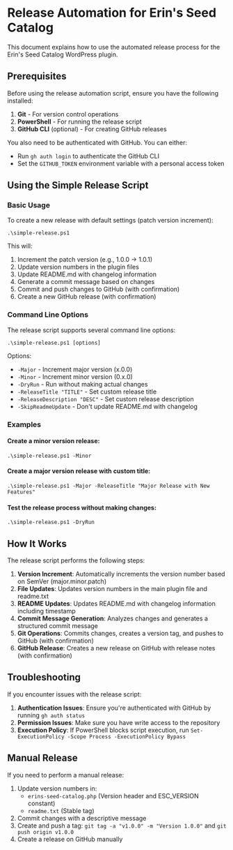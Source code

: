 # Release Automation for Erin's Seed Catalog

This document explains how to use the automated release process for the Erin's Seed Catalog WordPress plugin.

## Prerequisites

Before using the release automation script, ensure you have the following installed:

1. **Git** - For version control operations
2. **PowerShell** - For running the release script
3. **GitHub CLI** (optional) - For creating GitHub releases

You also need to be authenticated with GitHub. You can either:
- Run `gh auth login` to authenticate the GitHub CLI
- Set the `GITHUB_TOKEN` environment variable with a personal access token

## Using the Simple Release Script

### Basic Usage

To create a new release with default settings (patch version increment):

```
.\simple-release.ps1
```

This will:
1. Increment the patch version (e.g., 1.0.0 → 1.0.1)
2. Update version numbers in the plugin files
3. Update README.md with changelog information
4. Generate a commit message based on changes
5. Commit and push changes to GitHub (with confirmation)
6. Create a new GitHub release (with confirmation)

### Command Line Options

The release script supports several command line options:

```
.\simple-release.ps1 [options]
```

Options:
- `-Major` - Increment major version (x.0.0)
- `-Minor` - Increment minor version (0.x.0)
- `-DryRun` - Run without making actual changes
- `-ReleaseTitle "TITLE"` - Set custom release title
- `-ReleaseDescription "DESC"` - Set custom release description
- `-SkipReadmeUpdate` - Don't update README.md with changelog

### Examples

#### Create a minor version release:

```
.\simple-release.ps1 -Minor
```

#### Create a major version release with custom title:

```
.\simple-release.ps1 -Major -ReleaseTitle "Major Release with New Features"
```

#### Test the release process without making changes:

```
.\simple-release.ps1 -DryRun
```

## How It Works

The release script performs the following steps:

1. **Version Increment**: Automatically increments the version number based on SemVer (major.minor.patch)
2. **File Updates**: Updates version numbers in the main plugin file and readme.txt
3. **README Updates**: Updates README.md with changelog information including timestamp
4. **Commit Message Generation**: Analyzes changes and generates a structured commit message
5. **Git Operations**: Commits changes, creates a version tag, and pushes to GitHub (with confirmation)
6. **GitHub Release**: Creates a new release on GitHub with release notes (with confirmation)

## Troubleshooting

If you encounter issues with the release script:

1. **Authentication Issues**: Ensure you're authenticated with GitHub by running `gh auth status`
2. **Permission Issues**: Make sure you have write access to the repository
3. **Execution Policy**: If PowerShell blocks script execution, run `Set-ExecutionPolicy -Scope Process -ExecutionPolicy Bypass`

## Manual Release

If you need to perform a manual release:

1. Update version numbers in:
   - `erins-seed-catalog.php` (Version header and ESC_VERSION constant)
   - `readme.txt` (Stable tag)
2. Commit changes with a descriptive message
3. Create and push a tag: `git tag -a "v1.0.0" -m "Version 1.0.0"` and `git push origin v1.0.0`
4. Create a release on GitHub manually
